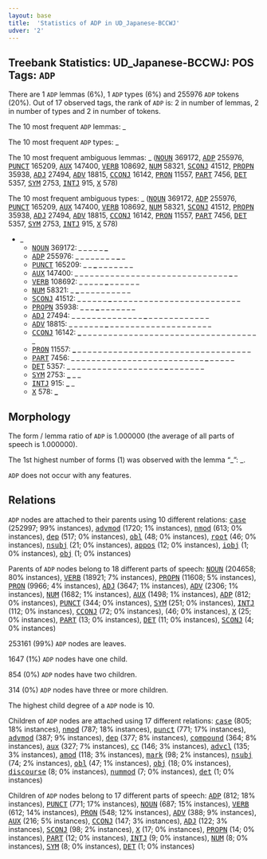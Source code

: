 ```yaml
---
layout: base
title:  'Statistics of ADP in UD_Japanese-BCCWJ'
udver: '2'
---
```


## Treebank Statistics: UD_Japanese-BCCWJ: POS Tags: `ADP`

There are 1 `ADP` lemmas (6%), 1 `ADP` types (6%) and 255976 `ADP` tokens (20%).
Out of 17 observed tags, the rank of `ADP` is: 2 in number of lemmas, 2 in number of types and 2 in number of tokens.

The 10 most frequent `ADP` lemmas: _

The 10 most frequent `ADP` types:  _

The 10 most frequent ambiguous lemmas: _ (<tt><a href="ja_bccwj-pos-NOUN.html">NOUN</a></tt> 369172, <tt><a href="ja_bccwj-pos-ADP.html">ADP</a></tt> 255976, <tt><a href="ja_bccwj-pos-PUNCT.html">PUNCT</a></tt> 165209, <tt><a href="ja_bccwj-pos-AUX.html">AUX</a></tt> 147400, <tt><a href="ja_bccwj-pos-VERB.html">VERB</a></tt> 108692, <tt><a href="ja_bccwj-pos-NUM.html">NUM</a></tt> 58321, <tt><a href="ja_bccwj-pos-SCONJ.html">SCONJ</a></tt> 41512, <tt><a href="ja_bccwj-pos-PROPN.html">PROPN</a></tt> 35938, <tt><a href="ja_bccwj-pos-ADJ.html">ADJ</a></tt> 27494, <tt><a href="ja_bccwj-pos-ADV.html">ADV</a></tt> 18815, <tt><a href="ja_bccwj-pos-CCONJ.html">CCONJ</a></tt> 16142, <tt><a href="ja_bccwj-pos-PRON.html">PRON</a></tt> 11557, <tt><a href="ja_bccwj-pos-PART.html">PART</a></tt> 7456, <tt><a href="ja_bccwj-pos-DET.html">DET</a></tt> 5357, <tt><a href="ja_bccwj-pos-SYM.html">SYM</a></tt> 2753, <tt><a href="ja_bccwj-pos-INTJ.html">INTJ</a></tt> 915, <tt><a href="ja_bccwj-pos-X.html">X</a></tt> 578)

The 10 most frequent ambiguous types:  _ (<tt><a href="ja_bccwj-pos-NOUN.html">NOUN</a></tt> 369172, <tt><a href="ja_bccwj-pos-ADP.html">ADP</a></tt> 255976, <tt><a href="ja_bccwj-pos-PUNCT.html">PUNCT</a></tt> 165209, <tt><a href="ja_bccwj-pos-AUX.html">AUX</a></tt> 147400, <tt><a href="ja_bccwj-pos-VERB.html">VERB</a></tt> 108692, <tt><a href="ja_bccwj-pos-NUM.html">NUM</a></tt> 58321, <tt><a href="ja_bccwj-pos-SCONJ.html">SCONJ</a></tt> 41512, <tt><a href="ja_bccwj-pos-PROPN.html">PROPN</a></tt> 35938, <tt><a href="ja_bccwj-pos-ADJ.html">ADJ</a></tt> 27494, <tt><a href="ja_bccwj-pos-ADV.html">ADV</a></tt> 18815, <tt><a href="ja_bccwj-pos-CCONJ.html">CCONJ</a></tt> 16142, <tt><a href="ja_bccwj-pos-PRON.html">PRON</a></tt> 11557, <tt><a href="ja_bccwj-pos-PART.html">PART</a></tt> 7456, <tt><a href="ja_bccwj-pos-DET.html">DET</a></tt> 5357, <tt><a href="ja_bccwj-pos-SYM.html">SYM</a></tt> 2753, <tt><a href="ja_bccwj-pos-INTJ.html">INTJ</a></tt> 915, <tt><a href="ja_bccwj-pos-X.html">X</a></tt> 578)


* _
  * <tt><a href="ja_bccwj-pos-NOUN.html">NOUN</a></tt> 369172: <b>_</b> _ <b>_</b> <b>_</b> _ _ <b>_</b> <b>_</b> _ <b>_</b> _ <b>_</b>
  * <tt><a href="ja_bccwj-pos-ADP.html">ADP</a></tt> 255976: _ _ _ _ <b>_</b> _ _ _ <b>_</b> _ <b>_</b> _
  * <tt><a href="ja_bccwj-pos-PUNCT.html">PUNCT</a></tt> 165209: _ _ <b>_</b> _ _ _ _ _ _ _
  * <tt><a href="ja_bccwj-pos-AUX.html">AUX</a></tt> 147400: _ _ _ _ _ _ _ _ _ _ _ _ _ _ _ _ _ _ _ _ _ _ _ _ _ _ _ _ _ _ <b>_</b> _
  * <tt><a href="ja_bccwj-pos-VERB.html">VERB</a></tt> 108692: _ _ _ _ _ <b>_</b> _ _ _ _ _ _
  * <tt><a href="ja_bccwj-pos-NUM.html">NUM</a></tt> 58321: _ <b>_</b> _ _ _ _ _ _ _ _ _ _
  * <tt><a href="ja_bccwj-pos-SCONJ.html">SCONJ</a></tt> 41512: _ _ _ _ _ _ <b>_</b> _ _ _ _ _ _ _ _ _ _ _ _ _ _ _ _ _ _ _ _ _ _ _ _ _
  * <tt><a href="ja_bccwj-pos-PROPN.html">PROPN</a></tt> 35938: _ _ _ <b>_</b> _ _ _ _ _ _ _
  * <tt><a href="ja_bccwj-pos-ADJ.html">ADJ</a></tt> 27494: _ _ _ _ _ _ _ _ _ _ _ _ _ _ <b>_</b> _ _ _ _ _ _ _ _ _ _ _ _
  * <tt><a href="ja_bccwj-pos-ADV.html">ADV</a></tt> 18815: _ _ _ _ _ _ _ <b>_</b> _ _ _ _ _ _ _ _ _ _ _ _ _ _ _ _ _ _ _ _
  * <tt><a href="ja_bccwj-pos-CCONJ.html">CCONJ</a></tt> 16142: <b>_</b> _ _ _ _ _ _ _ _ _ _ _ _ _ _ _ _ _ _ _ _ _ _ _ _ _ _ _ _ _ _ _ _ _ _ _
  * <tt><a href="ja_bccwj-pos-PRON.html">PRON</a></tt> 11557: <b>_</b> _ _ _ _ _ _ _ _ _ _ _ _ _ _ _ _ _ _ _ _ _ _ _ _ _ _ _ _ _ _ _ _ _ _
  * <tt><a href="ja_bccwj-pos-PART.html">PART</a></tt> 7456: _ _ _ _ _ _ _ _ _ _ _ _ _ _ _ _ _ _ _ _ _ _ _ _ _ _ <b>_</b> _ _ _ _ _
  * <tt><a href="ja_bccwj-pos-DET.html">DET</a></tt> 5357: _ _ _ _ _ _ _ _ _ _ _ _ _ _ _ _ _ _ _ <b>_</b> _ _ _ _ _ _ _
  * <tt><a href="ja_bccwj-pos-SYM.html">SYM</a></tt> 2753: <b>_</b> _ _
  * <tt><a href="ja_bccwj-pos-INTJ.html">INTJ</a></tt> 915: <b>_</b> _
  * <tt><a href="ja_bccwj-pos-X.html">X</a></tt> 578: <b>_</b>

## Morphology

The form / lemma ratio of `ADP` is 1.000000 (the average of all parts of speech is 1.000000).

The 1st highest number of forms (1) was observed with the lemma “_”: _.

`ADP` does not occur with any features.


## Relations

`ADP` nodes are attached to their parents using 10 different relations: <tt><a href="ja_bccwj-dep-case.html">case</a></tt> (252997; 99% instances), <tt><a href="ja_bccwj-dep-advmod.html">advmod</a></tt> (1720; 1% instances), <tt><a href="ja_bccwj-dep-nmod.html">nmod</a></tt> (613; 0% instances), <tt><a href="ja_bccwj-dep-dep.html">dep</a></tt> (517; 0% instances), <tt><a href="ja_bccwj-dep-obl.html">obl</a></tt> (48; 0% instances), <tt><a href="ja_bccwj-dep-root.html">root</a></tt> (46; 0% instances), <tt><a href="ja_bccwj-dep-nsubj.html">nsubj</a></tt> (21; 0% instances), <tt><a href="ja_bccwj-dep-appos.html">appos</a></tt> (12; 0% instances), <tt><a href="ja_bccwj-dep-iobj.html">iobj</a></tt> (1; 0% instances), <tt><a href="ja_bccwj-dep-obj.html">obj</a></tt> (1; 0% instances)

Parents of `ADP` nodes belong to 18 different parts of speech: <tt><a href="ja_bccwj-pos-NOUN.html">NOUN</a></tt> (204658; 80% instances), <tt><a href="ja_bccwj-pos-VERB.html">VERB</a></tt> (18921; 7% instances), <tt><a href="ja_bccwj-pos-PROPN.html">PROPN</a></tt> (11608; 5% instances), <tt><a href="ja_bccwj-pos-PRON.html">PRON</a></tt> (9966; 4% instances), <tt><a href="ja_bccwj-pos-ADJ.html">ADJ</a></tt> (3647; 1% instances), <tt><a href="ja_bccwj-pos-ADV.html">ADV</a></tt> (2306; 1% instances), <tt><a href="ja_bccwj-pos-NUM.html">NUM</a></tt> (1682; 1% instances), <tt><a href="ja_bccwj-pos-AUX.html">AUX</a></tt> (1498; 1% instances), <tt><a href="ja_bccwj-pos-ADP.html">ADP</a></tt> (812; 0% instances), <tt><a href="ja_bccwj-pos-PUNCT.html">PUNCT</a></tt> (344; 0% instances), <tt><a href="ja_bccwj-pos-SYM.html">SYM</a></tt> (251; 0% instances), <tt><a href="ja_bccwj-pos-INTJ.html">INTJ</a></tt> (112; 0% instances), <tt><a href="ja_bccwj-pos-CCONJ.html">CCONJ</a></tt> (72; 0% instances),  (46; 0% instances), <tt><a href="ja_bccwj-pos-X.html">X</a></tt> (25; 0% instances), <tt><a href="ja_bccwj-pos-PART.html">PART</a></tt> (13; 0% instances), <tt><a href="ja_bccwj-pos-DET.html">DET</a></tt> (11; 0% instances), <tt><a href="ja_bccwj-pos-SCONJ.html">SCONJ</a></tt> (4; 0% instances)

253161 (99%) `ADP` nodes are leaves.

1647 (1%) `ADP` nodes have one child.

854 (0%) `ADP` nodes have two children.

314 (0%) `ADP` nodes have three or more children.

The highest child degree of a `ADP` node is 10.

Children of `ADP` nodes are attached using 17 different relations: <tt><a href="ja_bccwj-dep-case.html">case</a></tt> (805; 18% instances), <tt><a href="ja_bccwj-dep-nmod.html">nmod</a></tt> (787; 18% instances), <tt><a href="ja_bccwj-dep-punct.html">punct</a></tt> (771; 17% instances), <tt><a href="ja_bccwj-dep-advmod.html">advmod</a></tt> (387; 9% instances), <tt><a href="ja_bccwj-dep-dep.html">dep</a></tt> (377; 8% instances), <tt><a href="ja_bccwj-dep-compound.html">compound</a></tt> (364; 8% instances), <tt><a href="ja_bccwj-dep-aux.html">aux</a></tt> (327; 7% instances), <tt><a href="ja_bccwj-dep-cc.html">cc</a></tt> (146; 3% instances), <tt><a href="ja_bccwj-dep-advcl.html">advcl</a></tt> (135; 3% instances), <tt><a href="ja_bccwj-dep-amod.html">amod</a></tt> (118; 3% instances), <tt><a href="ja_bccwj-dep-mark.html">mark</a></tt> (98; 2% instances), <tt><a href="ja_bccwj-dep-nsubj.html">nsubj</a></tt> (74; 2% instances), <tt><a href="ja_bccwj-dep-obl.html">obl</a></tt> (47; 1% instances), <tt><a href="ja_bccwj-dep-obj.html">obj</a></tt> (18; 0% instances), <tt><a href="ja_bccwj-dep-discourse.html">discourse</a></tt> (8; 0% instances), <tt><a href="ja_bccwj-dep-nummod.html">nummod</a></tt> (7; 0% instances), <tt><a href="ja_bccwj-dep-det.html">det</a></tt> (1; 0% instances)

Children of `ADP` nodes belong to 17 different parts of speech: <tt><a href="ja_bccwj-pos-ADP.html">ADP</a></tt> (812; 18% instances), <tt><a href="ja_bccwj-pos-PUNCT.html">PUNCT</a></tt> (771; 17% instances), <tt><a href="ja_bccwj-pos-NOUN.html">NOUN</a></tt> (687; 15% instances), <tt><a href="ja_bccwj-pos-VERB.html">VERB</a></tt> (612; 14% instances), <tt><a href="ja_bccwj-pos-PRON.html">PRON</a></tt> (548; 12% instances), <tt><a href="ja_bccwj-pos-ADV.html">ADV</a></tt> (388; 9% instances), <tt><a href="ja_bccwj-pos-AUX.html">AUX</a></tt> (216; 5% instances), <tt><a href="ja_bccwj-pos-CCONJ.html">CCONJ</a></tt> (147; 3% instances), <tt><a href="ja_bccwj-pos-ADJ.html">ADJ</a></tt> (122; 3% instances), <tt><a href="ja_bccwj-pos-SCONJ.html">SCONJ</a></tt> (98; 2% instances), <tt><a href="ja_bccwj-pos-X.html">X</a></tt> (17; 0% instances), <tt><a href="ja_bccwj-pos-PROPN.html">PROPN</a></tt> (14; 0% instances), <tt><a href="ja_bccwj-pos-PART.html">PART</a></tt> (12; 0% instances), <tt><a href="ja_bccwj-pos-INTJ.html">INTJ</a></tt> (9; 0% instances), <tt><a href="ja_bccwj-pos-NUM.html">NUM</a></tt> (8; 0% instances), <tt><a href="ja_bccwj-pos-SYM.html">SYM</a></tt> (8; 0% instances), <tt><a href="ja_bccwj-pos-DET.html">DET</a></tt> (1; 0% instances)

